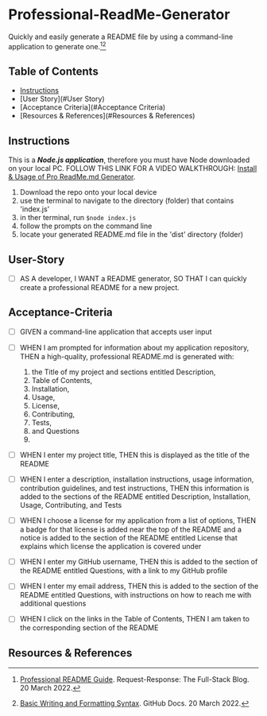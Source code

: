 # Professional-ReadMe-Generator
Quickly and easily generate a README file by using a command-line application to generate one.[^1][^2]

## Table of Contents
- [Instructions](#Instructions)
- [User Story](#User Story)
- [Acceptance Criteria](#Acceptance Criteria)
- [Resources & References](#Resources & References)

## Instructions
This is a ***Node.js application***, therefore you must have Node downloaded on your local PC. FOLLOW THIS LINK FOR A VIDEO WALKTHROUGH: [Install & Usage of Pro ReadMe.md Generator](https://).
1. Download the repo onto your local device
2. use the terminal to navigate to the directory (folder) that contains 'index.js'
3. in ther terminal, run `$node index.js`
4. follow the prompts on the command line
5. locate your generated README.md file in the 'dist' directory (folder)

## User-Story
- [ ] AS A developer, I WANT a README generator, SO THAT I can quickly create a professional README for a new project.

## Acceptance-Criteria
- [ ] GIVEN a command-line application that accepts user input

- [ ] WHEN I am prompted for information about my application repository, THEN a high-quality, professional README.md is generated with:
  1. the Title of my project and sections entitled Description, 
  2. Table of Contents, 
  3. Installation, 
  4. Usage, 
  5. License, 
  6. Contributing, 
  7. Tests, 
  8. and Questions
  9. 
- [ ] WHEN I enter my project title, THEN this is displayed as the title of the README

- [ ] WHEN I enter a description, installation instructions, usage information, contribution guidelines, and test instructions, THEN this information is added to the sections of the README entitled Description, Installation, Usage, Contributing, and Tests

- [ ] WHEN I choose a license for my application from a list of options, THEN a badge for that license is added near the top of the README and a notice is added to the section of the README entitled License that explains which license the application is covered under

- [ ] WHEN I enter my GitHub username, THEN this is added to the section of the README entitled Questions, with a link to my GitHub profile

- [ ] WHEN I enter my email address, THEN this is added to the section of the README entitled Questions, with instructions on how to reach me with additional questions

- [ ] WHEN I click on the links in the Table of Contents, THEN I am taken to the corresponding section of the README

## Resources & References
[^1]: [Professional README Guide](https://coding-boot-camp.github.io/full-stack/github/professional-readme-guide). Request-Response: The Full-Stack Blog. 20 March 2022.  
[^2]: [Basic Writing and Formatting Syntax](https://docs.github.com/en/get-started/writing-on-github/getting-started-with-writing-and-formatting-on-github/basic-writing-and-formatting-syntax). GitHub Docs. 20 March 2022.
